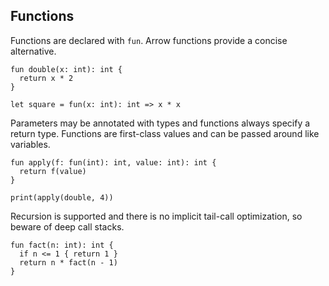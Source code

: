 ## Functions

Functions are declared with `fun`. Arrow functions provide a concise alternative.

```mochi
fun double(x: int): int {
  return x * 2
}

let square = fun(x: int): int => x * x
```

Parameters may be annotated with types and functions always specify a return type. Functions are first-class values and can be passed around like variables.

```mochi
fun apply(f: fun(int): int, value: int): int {
  return f(value)
}

print(apply(double, 4))
```

Recursion is supported and there is no implicit tail-call optimization, so beware of deep call stacks.

```mochi
fun fact(n: int): int {
  if n <= 1 { return 1 }
  return n * fact(n - 1)
}
```
